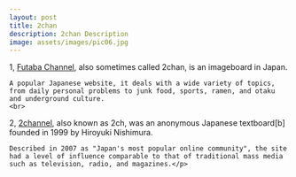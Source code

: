 ```yaml
---
layout: post
title: 2chan
description: 2chan Description
image: assets/images/pic06.jpg
---
```


<p>1, <a href="https://www.2chan.net/">Futaba Channel</a>, also sometimes called 2chan, is an imageboard in Japan. 
	
	A popular Japanese website, it deals with a wide variety of topics, from daily personal problems to junk food, sports, ramen, and otaku and underground culture.
	<br>
2, <a href="https://en.wikipedia.org/wiki/2channel">2channel</a>, also known as 2ch, was an anonymous Japanese textboard[b] founded in 1999 by Hiroyuki Nishimura. 
	
	Described in 2007 as "Japan's most popular online community", the site had a level of influence comparable to that of traditional mass media such as television, radio, and magazines.</p>
